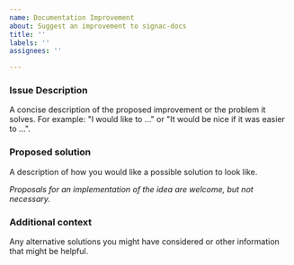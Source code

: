 ```yaml
---
name: Documentation Improvement
about: Suggest an improvement to signac-docs
title: ''
labels: ''
assignees: ''

---
```

<!-- Please replace the text in the individual sections below. -->

### Issue Description

A concise description of the proposed improvement or the problem it solves.
For example: "I would like to ..." or "It would be nice if it was easier to ...".

### Proposed solution

A description of how you would like a possible solution to look like.

*Proposals for an implementation of the idea are welcome, but not necessary.*

### Additional context

Any alternative solutions you might have considered or other information that might be helpful.
